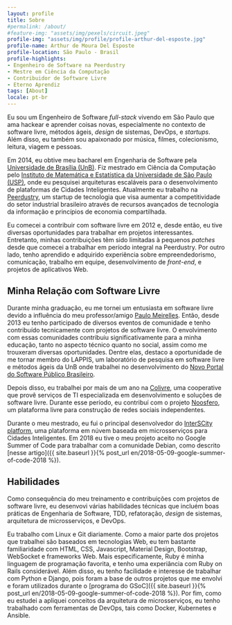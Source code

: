```yaml
---
layout: profile
title: Sobre 
#permalink: /about/
#feature-img: "assets/img/pexels/circuit.jpeg"
profile-img: "assets/img/profile/profile-arthur-del-esposte.jpg"
profile-name: Arthur de Moura Del Esposte
profile-location: São Paulo - Brasil
profile-highlights:
- Engenheiro de Software na Peerdustry
- Mestre em Ciência da Computação
- Contribuidor de Software Livre
- Eterno Aprendiz
tags: [About]
locale: pt-br
---
```


Eu sou um Engenheiro de Software *full-stack* vivendo em São Paulo que ama
hackear e aprender coisas novas, especialmente no contexto de software livre,
métodos ágeis, *design* de sistemas, DevOps, e *startups*. Além disso, eu
também sou apaixonado por música, filmes, colecionismo, leitura, viagem e
pessoas.

Em 2014, eu obtive meu bacharel em Engenharia de Software pela 
[Universidade de Brasília (UnB)](http://www.unb.br/). Fiz mestrado em
Ciência da Computação pelo
[Instituto de Matemática e Estatística da Universidade de São Paulo (USP)](http://ime.usp.br/),
onde eu pesquisei arquiteturas escaláveis para o desenvolvimento de
plataformas de Cidades Inteligentes.
Atualmente eu trabalho na [Peerdustry](www.peerdustry.com), um startup de
tecnologia que visa aumentar a competitividade do setor industrial brasileiro
através de recursos avançados de tecnologia da informação e princípios de
economia compartilhada.

Eu comecei a contribuir com software livre em 2012 e, desde então, eu tive
diversas oportunidades para trabalhar em projetos interessantes. Entretanto,
minhas contribuições têm sido limitadas à pequenos *patches* desde que
comecei a trabalhar em período integral na Peerdustry. Por outro lado, tenho
aprendido e adquirido experiência sobre empreendedorismo, comunicação,
trabalho em equipe, desenvolvimento de *front-end*, e projetos de aplicativos
Web.

## Minha Relação com Software Livre

Durante minha graduação, eu me tornei um entusiasta em software livre devido
a influência do meu professor/amigo [Paulo Meirelles](http://lattes.cnpq.br/2193972715230641).
Então, desde 2013 eu tenho participado de diversos eventos de comunidade e tenho
contribuído tecnicamente com projetos de software livre. O envolvimento com
essas comunidades contribuiu significativamente para a minha educação, tanto
no aspecto técnico quanto no social, assim como me trouxeram diversas
oportunidades. Dentre elas, destaco a oportunidade de me tornar membro
do LAPPIS, um laboratório de pesquisa em software livre e métodos ágeis da
UnB onde trabalhei no desenvolvimento do
[Novo Portal do Software Público Brasileiro](https://softwarepublico.gov.br/social/).

Depois disso, eu trabalhei por mais de um ano na [Colivre](http://colivre.coop.br/),
uma cooperative que provê serviços de TI especializada em desenvolvimento e
soluções de software livre. Durante esse período, eu contribuí com o projeto
[Noosfero](http://noosfero.org/), um plataforma livre para construção de
redes sociais independentes.

Durante o meu mestrado, eu fui o principal desenvolvedor do [InterSCity
platform](http://interscity.org/software/interscity-platform/), uma plataforma
em núvem baseada em microsserviços para Cidades Inteligentes.
Em 2018 eu tive o meu projeto aceito no Google Summer of Code para trabalhar
com a comunidade Debian, como descrito [nesse artigo]({{ site.baseurl }}{% post_url
en/2018-05-09-google-summer-of-code-2018 %}).

## Habilidades

Como consequência do meu treinamento e contribuições com projetos de software
livre, eu desenvovi várias habilidades técnicas que incluém boas práticas
de Engenharia de Software, TDD, refatoração, *design* de sistemas, arquitetura
de microsserviços, e DevOps.

Eu trabalho com Linux e Git diariamente. Como a maior parte dos projetos que
trabalhei são baseados em tecnologias Web, eu tem bastante familiaridade com
HTML, CSS, Javascript, Material Design, Bootstrap, WebSocket e frameworks
Web. Mais especificamente, Ruby é minha linguagem de programação favorita, e
tenho uma experiância com Ruby on Rails considerável.
Além disso, eu tenho facilidade e interesse de trabalhar com Python e Django,
pois foram a base de outros projetos que me envolvi e foram utilizados durante
o [programa do GSoC]({{ site.baseurl }}{% post_url
en/2018-05-09-google-summer-of-code-2018 %}). Por fim, 
como eu estudei a apliquei conceitos da arquitetura de microsserviços, eu tenho
trabalhado com ferramentas de DevOps, tais como Docker, Kubernetes e Ansible.

